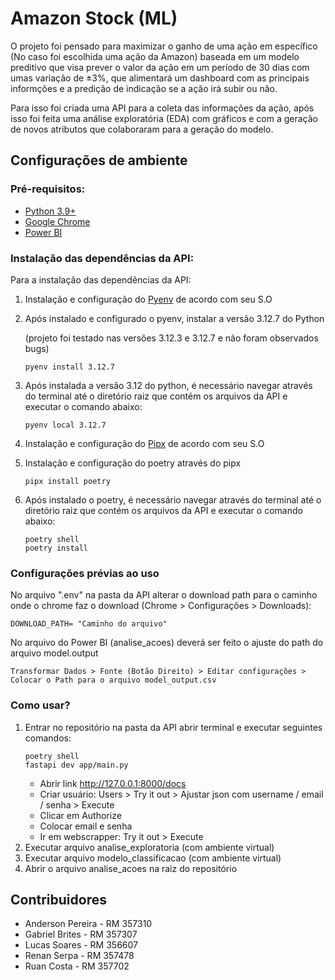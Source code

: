 # Amazon Stock (ML)
O projeto foi pensado para maximizar o ganho de uma ação em específico (No caso foi escolhida uma ação da Amazon) baseada em um modelo preditivo que visa prever o valor da ação em um período de 30 dias com umas variação de ±3%, que alimentará um dashboard com as principais informções e a predição de indicação se a ação irá subir ou não.

Para isso foi criada uma API para a coleta das informações da ação, após isso foi feita uma análise exploratória (EDA) com gráficos e com a geração de novos atributos que colaboraram para a geração do modelo.


## Configurações de ambiente
### Pré-requisitos:

- [Python 3.9+](https://www.python.org)
- [Google Chrome](https://www.google.com/intl/pt-BR/chrome/)
- [Power BI](https://www.microsoft.com/pt-br/power-platform/products/power-bi/downloads)

### Instalação das dependências da API:
Para a instalação das dependências da API:

1. Instalação e configuração do [Pyenv](https://github.com/pyenv/pyenv) de acordo com seu S.O 

2. Após instalado e configurado o pyenv, instalar a versão 3.12.7 do Python 

    (projeto foi testado nas versões 3.12.3 e 3.12.7 e não foram observados bugs) 
    ```
    pyenv install 3.12.7
    ```

3. Após instalada a versão 3.12 do python, é necessário navegar através do terminal até o diretório raiz que contém os arquivos da API e executar o comando abaixo:

    ```
    pyenv local 3.12.7
    ```
 
4. Instalação e configuração do [Pipx](https://pipx.pypa.io/stable/) de acordo com seu S.O 

5. Instalação e configuração do poetry através do pipx
    ```
    pipx install poetry
    ```
6. Após instalado o poetry, é necessário navegar através do terminal até o diretório raiz que contém os arquivos da API e executar o comando abaixo:
    ```
    poetry shell
    poetry install 
    ```


### Configurações prévias ao uso

No arquivo ".env" na pasta da API alterar o download path para o caminho onde o chrome faz o download (Chrome > Configurações > Downloads):

```
DOWNLOAD_PATH= "Caminho do arquivo"
```

No arquivo do Power BI (analise_acoes) deverá ser feito o ajuste do path do arquivo model.output 
```
Transformar Dados > Fonte (Botão Direito) > Editar configurações > Colocar o Path para o arquivo model_output.csv
```
### Como usar?

1. Entrar no repositório na pasta da API abrir terminal e executar seguintes comandos:
    ```
    poetry shell
    fastapi dev app/main.py
    ```
    * Abrir link http://127.0.0.1:8000/docs 
    * Criar usuário: Users > Try it out > Ajustar json com username / email / senha > Execute
    * Clicar em Authorize
    * Colocar email e senha
    * Ir em webscrapper: Try it out > Execute  
2. Executar arquivo analise_exploratoria (com ambiente virtual)
3. Executar arquivo modelo_classificacao (com ambiente virtual)
4. Abrir o arquivo analise_acoes na raiz do repositório

## Contribuidores

* Anderson Pereira - RM 357310
* Gabriel Brites - RM 357307
* Lucas Soares - RM 356607
* Renan Serpa - RM 357478
* Ruan Costa - RM 357702

